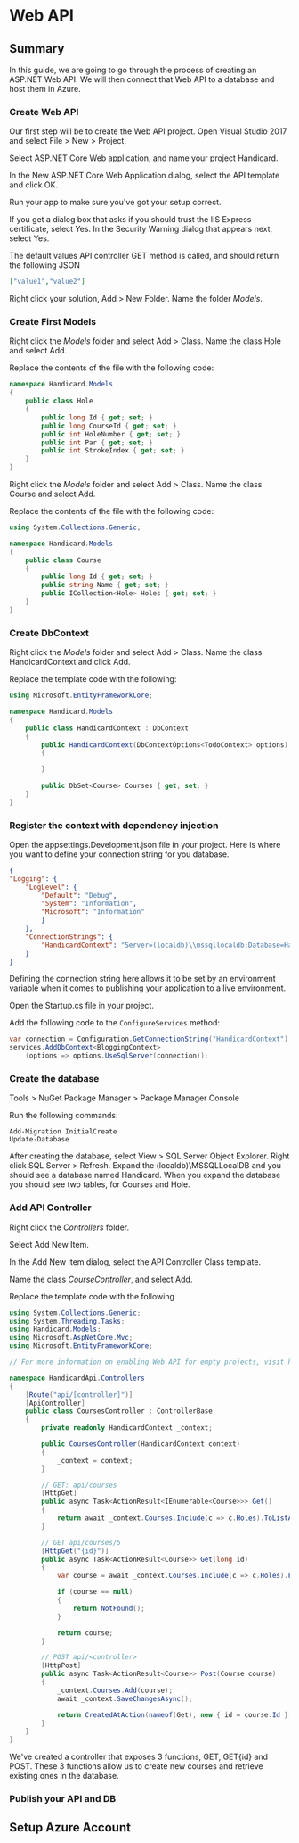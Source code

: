 # Web API

## Summary

In this guide, we are going to go through the process of creating an ASP.NET Web API. We will then connect that Web API to a database and host them in Azure.

### Create Web API

Our first step will be to create the Web API project. Open Visual Studio 2017 and select File > New > Project.

Select ASP.NET Core Web application, and name your project Handicard.

In the New ASP.NET Core Web Application dialog, select the API template and click OK.

Run your app to make sure you've got your setup correct.

If you get a dialog box that asks if you should trust the IIS Express certificate, select Yes. In the Security Warning dialog that appears next, select Yes.

The default values API controller GET method is called, and should return the following JSON

```JSON
["value1","value2"]
```

Right click your solution, Add > New Folder. Name the folder _Models_.

### Create First Models

Right click the _Models_ folder and select Add > Class.  Name the class Hole and select Add.

Replace the contents of the file with the following code:

```c#
namespace Handicard.Models
{
    public class Hole
    {
        public long Id { get; set; }
        public long CourseId { get; set; }
        public int HoleNumber { get; set; }
        public int Par { get; set; }
        public int StrokeIndex { get; set; }
    }
}
```

Right click the _Models_ folder and select Add > Class.  Name the class Course and select Add.

Replace the contents of the file with the following code:

```c#
using System.Collections.Generic;

namespace Handicard.Models
{
    public class Course
    {
        public long Id { get; set; }
        public string Name { get; set; }
        public ICollection<Hole> Holes { get; set; }
    }
}
```

### Create DbContext

Right click the _Models_ folder and select Add > Class. Name the class HandicardContext and click Add.

Replace the template code with the following:

```c#
using Microsoft.EntityFrameworkCore;

namespace Handicard.Models
{
    public class HandicardContext : DbContext 
    {
        public HandicardContext(DbContextOptions<TodoContext> options) : base(options)
        {

        }
        
        public DbSet<Course> Courses { get; set; }
    }
}
```

### Register the context with dependency injection

Open the appsettings.Development.json file in your project. Here is where you want to define your connection string for you database.

```json
{
"Logging": {
    "LogLevel": {
        "Default": "Debug",
        "System": "Information",
        "Microsoft": "Information"
        }
    },
    "ConnectionStrings": {
        "HandicardContext": "Server=(localdb)\\mssqllocaldb;Database=Handicard;Trusted_Connection=True;ConnectRetryCount=0"
    }
}
```

Defining the connection string here allows it to be set by an environment variable when it comes to publishing your application to a live environment.

Open the Startup.cs file in your project.

Add the following code to the `ConfigureServices` method:

```c#
var connection = Configuration.GetConnectionString("HandicardContext");
services.AddDbContext<BloggingContext>
    (options => options.UseSqlServer(connection));
```

### Create the database

Tools > NuGet Package Manager  > Package Manager Console

Run the following commands:

```
Add-Migration InitialCreate
Update-Database
```

After creating the database, select View > SQL Server Object Explorer. Right click SQL Server > Refresh. Expand the (localdb)\MSSQLLocalDB and you should see a database named Handicard. When you expand the database you should see two tables, for Courses and Hole.

### Add API Controller

Right click the _Controllers_ folder.

Select Add  New Item.

In the Add New Item dialog, select the API Controller Class template.

Name the class _CourseController_, and select Add.

Replace the template code with the following 

```c#
using System.Collections.Generic;
using System.Threading.Tasks;
using Handicard.Models;
using Microsoft.AspNetCore.Mvc;
using Microsoft.EntityFrameworkCore;

// For more information on enabling Web API for empty projects, visit https://go.microsoft.com/fwlink/?LinkID=397860

namespace HandicardApi.Controllers
{
    [Route("api/[controller]")]
    [ApiController]
    public class CoursesController : ControllerBase
    {
        private readonly HandicardContext _context;

        public CoursesController(HandicardContext context)
        {
            _context = context;
        }

        // GET: api/courses
        [HttpGet]
        public async Task<ActionResult<IEnumerable<Course>>> Get()
        {
            return await _context.Courses.Include(c => c.Holes).ToListAsync();
        }

        // GET api/courses/5
        [HttpGet("{id}")]
        public async Task<ActionResult<Course>> Get(long id)
        {
            var course = await _context.Courses.Include(c => c.Holes).FirstOrDefaultAsync(c => c.Id == id);

            if (course == null)
            {
                return NotFound();
            }

            return course;
        }

        // POST api/<controller>
        [HttpPost]
        public async Task<ActionResult<Course>> Post(Course course)
        {
            _context.Courses.Add(course);
            await _context.SaveChangesAsync();

            return CreatedAtAction(nameof(Get), new { id = course.Id }, course);
        }
    }
}
```

We've created a controller that exposes 3 functions, GET, GET{id} and POST. These 3 functions allow us to create new courses and retrieve existing ones in the database.

### Publish your API and DB



## Setup Azure Account


